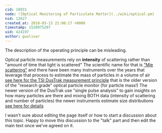 ```yaml
---
cid: 18931
node: ![Optical Monitoring of Particulate Matter](../wiki/optical-pm)
nid: 12627
created_at: 2018-03-13 21:08:17 +0000
timestamp: 1520975297
uid: 424197
author: guolivar
---
```


The description of the operating principle can be misleading.

Optical particle measurements rely on **intensity** of scattering rather than "amount of time that light is scattered"
The scientific name for that is ["Mie scattering"](https://en.wikipedia.org/wiki/Mie_scattering) and there have been many instruments over the years that leverage that process to estimate the mass of particles in a volume of air [see here for the TSI DusTrak measurement principle](http://www.tsi.com/uploadedFiles/_Site_Root/Products/Literature/Application_Notes/ITI-036.pdf) that is the older version of the "research grade" optical particle monitor (for particle mass!)
The newer version of the DusTrak use "single pulse analysis" to gain insights on how many particles are there and mixing BOTH data (intensity of scattering and number of particles) the newer instruments estimate size distributions [see here for details](http://www.tsi.com/uploadedFiles/_Site_Root/Products/Literature/Application_Notes/EXPMN-002_DustTrak_DRX_Theory_of_Operation.pdf)

I wasn't sure about editing the page itself or how to start a discussion about this topic. Happy to move this discussion to the "talk" part and then edit the main text once we've agreed on it.